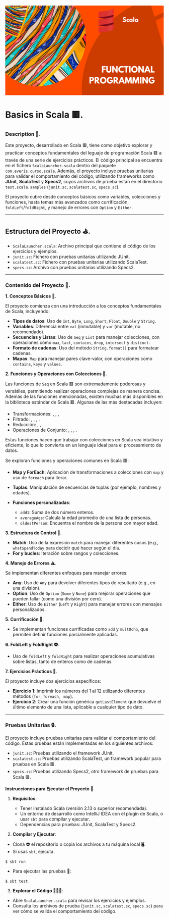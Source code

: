 ![](https://raw.githubusercontent.com/gabrielfernando01/spark/master/pseudocodigo_examples/image/cover_scala.png)

# Basics in Scala 🟥.

### Description 🥁.

Este proyecto, desarrollado en Scala 🟥, tiene como objetivo explorar y practicar conceptos fundamentales del leguaje de programación Scala 🟥 a través de una serie de ejercicios prácticos. El código principal se encuentra en el fichero <code>ScalaLauncher.scala</code> dentro del paquete <code>com.everis.curso.scala</code>. Además, el proyecto incluye pruebas unitarias para validar el comportamiento del código, utilizando frameworks como **JUnit**, **ScalaTest** y **Specs2**, cuyos archivos de prueba están en el directorio <code>test.scala.samples</code> (<code>junit.sc</code>, <code>scalatest.sc</code>, <code>specs.sc</code>).

El proyecto cubre desde conceptos básicos como variables, colecciones y funciones, hasta temas más avanzados como currificación, <code>foldLeft</code>/<code>foldRight</code>, y manejo de errores con <code>Option</code> y <code>Either</code>.

***

## Estructura del Proyecto ⛳.

+ <code>ScalaLauncher.scala</code>: Archivo principal que contiene el código de los ejercicios y ejemplos.
+ <code>junit.sc</code>: Fichero con pruebas unitarias utilizando JUnit.
+ <code>scalatest.sc</code>: Fichero con pruebas unitarias utilizando ScalaTest.
+ <code>specs.sc</code>: Archivo con pruebas unitarias utilizando Specs2.

***

### Contenido del Proyecto 🎲.

**1. Conceptos Básicos 🧀**.

El proyecto comienza con una introducción a los conceptos fundamentales de Scala, incluyendo:

+ **Tipos de datos**: Uso de <code>Int</code>, <code>Byte</code>, <code>Long</code>, <code>Short</code>, <code>Float</code>, <code>Double</code> y <code>String</code>. 
+ **Variables**: Diferencia entre <code>val</code> (inmutable) y <code>var</code> (mutable, no recomendado).
+ **Secuencias y Listas**: Uso de <code>Seq</code> y <code>List</code> para manejar colecciones, con operaciones como <code>max</code>, <code>last</code>, <code>contains</code>, <code>drop</code>, <code>intersect</code> y <code>distinct</code>.
+ **Formato de cadenas**: Uso del método <code>String.format()</code> para formatear cadenas.
+ **Mapas**: <code>Map</code> para manejar pares clave-valor, con operaciones como <code>contains</code>, <code>keys</code> y <code>values</code>.

**2. Funciones y Operaciones con Colecciones 🌟**.

Las funciones de <code>Seq</code> en Scala 🟥 son extremadamente poderosas y versátiles, permitiendo realizar operaciones complejas de manera concisa. Además de las funciones mencionadas, existen muchas más disponibles en la biblioteca estándar de Scala 🟥. Algunas de las más destacadas incluyen:

+ Transformaciones: <code></code>, <code></code>, <code></code>,
+ Filtrado: <code></code>, <code></code>, <code></code>, <code></code>.
+ Reducción: <code></code>, <code></code>, <code></code>.
+ Operaciones de Conjunto: <code></code>, <code></code>, <code></code>, <code></code>.

Estas funciones hacen que trabajar con colecciones en Scala sea intuitivo y eficiente, lo que lo convierte en un lenguaje ideal para el procesamiento de datos.

Se exploran funciones y operaciones comunes en Scala 🟥:

+ **Map y ForEach**: Aplicación de transformaciones a colecciones con <code>map</code> y uso de <code>foreach</code> para iterar.
+ **Tuplas**: Manipulación de secuencias de tuplas (por ejemplo, nombres y edades).
+ **Funciones personalizadas**:

	+ <code>add1</code>: Suma de dos número enteros.
	+ <code>averageAge</code>: Calcula la edad promedio de una lista de personas.
	+ <code>oldestPerson</code>: Encuentra el nombre de la persona con mayor edad.
	
**3. Estructura de Control 🥊**.

+ **Match**: Uso de la expresión <code>match</code> para manejar diferentes casos (e.g., <code>whatSpendToday</code> para decidir qué hacer según el día.
+ **For y bucles**: Iteración sobre rangos y colecciones.

**4. Manejo de Errores ⚠️**.

Se implementan diferentes enfoques para manejar errores:

+ **Any**: Uso de <code>Any</code> para devolver diferentes tipos de resultado (e.g., en una división).
+ **Option**: Uso de <code>Option</code> (<code>Some</code> y <code>None</code>) para mejorar operaciones que pueden fallar (como una división por cero).
+ **Either**: Uso de <code>Either</code> (<code>Left</code> y  <code>Right</code>) para manejar errores con mensajes personalizados.

**5. Currificación 🌟**.

+ Se implementan funciones currificadas como <code>add</code> y <code>multOcho</code>, que permiten definir funciones parcialmente aplicadas.

**6. FoldLeft y FoldRight 👽**.

+ Uso de <code>foldLeft</code> y <code>foldRight</code> para realizar operaciones acumulativas sobre listas, tanto de enteros como de cadenas.

**7. Ejercicios Prácticos 🤠**.

El proyecto incluye dos ejercicios específicos:

+ **Ejercicio 1**: Imprimir los números del 1 al 12 utilizando diferentes métodos (<code>for</code>, <code>foreach</code>, <code> map</code>).
+ **Ejercicio 2**: Crear una función genérica <code>getLastElement</code> que devuelve el último elemento de una lista, aplicable a cualquier tipo de dato.

***

### Pruebas Unitarias 🔒.

El proyecto incluye pruebas unitarias para validar el comportamiento del código. Estas pruebas están implementadas en los siguientes archivos:

+ <code>junit.sc</code>: Pruebas utilizando el framework JUnit.
+ <code>scalatest.sc</code>: Pruebas utilizando ScalaTest, un framework popular para pruebas en Scala 🟥.
+ <code>specs.sc</code>: Pruebas utilizando Specs2, otro framework de pruebas para Scala 🟥.

**Instrucciones para Ejecutar el Proyecto 🦁**

1. **Requisitos**:

	+ Tener instalado Scala (versión 2.13 o superior recomendada).
	+ Un entorno de desarrollo como IntelliJ IDEA con el plugin de Scala, o usar <code>sbt</code> para compilar y ejecutar.
	+ Dependencias para pruebas: JUnit, ScalaTest y Specs2.
	
2. **Compilar y Ejecutar**:

+ Clona 👽 el repositorio o copia los archivos a tu máquina local 🖥️.
+ Si usas <code>sbt</code>, ejecuta.

<code>$ sbt run</code>

+ Para ejecutar las pruebas 🫣:

<code>$ sbt test</code>

3. **Explorar el Código 👨🏼‍💻**:

+ Abre <code>ScalaLauncher.scala</code> para revisar los ejercicios y ejemplos.
+ Consulta los archivos de prueba (<code>junit.sc</code>, <code>scalatest.sc</code>, <code>specs.sc</code>) para ver cómo se valida el comportamiento del código.










